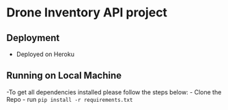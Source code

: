 # Drone Inventory API project

## Deployment
- Deployed on Heroku

## Running on Local Machine

-To get all dependencies installed please follow the steps below:
    - Clone the Repo
    - run `pip install -r requirements.txt`

